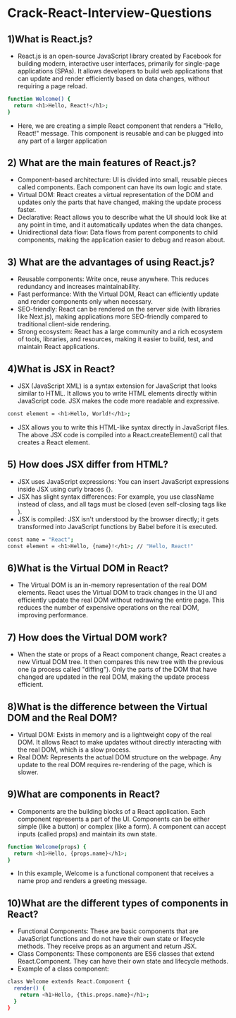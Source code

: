 # Crack-React-Interview-Questions

## 1)What is React.js?
- React.js is an open-source JavaScript library created by Facebook for building modern, interactive user interfaces, primarily for single-page applications (SPAs). It allows developers to build web applications that can update and render efficiently based on data changes, without requiring a page reload.

```bash
function Welcome() {
  return <h1>Hello, React!</h1>;
}

```
- Here, we are creating a simple React component that renders a "Hello, React!" message. This component is reusable and can be plugged into any part of a larger application

## 2) What are the main features of React.js?
- Component-based architecture: UI is divided into small, reusable pieces called components. Each component can have its own logic and state.
- Virtual DOM: React creates a virtual representation of the DOM and updates only the parts that have changed, making the update process faster.
- Declarative: React allows you to describe what the UI should look like at any point in time, and it automatically updates when the data changes.
- Unidirectional data flow: Data flows from parent components to child components, making the application easier to debug and reason about.

## 3) What are the advantages of using React.js?
- Reusable components: Write once, reuse anywhere. This reduces redundancy and increases maintainability.
- Fast performance: With the Virtual DOM, React can efficiently update and render components only when necessary.
- SEO-friendly: React can be rendered on the server side (with libraries like Next.js), making applications more SEO-friendly compared to traditional client-side rendering.
- Strong ecosystem: React has a large community and a rich ecosystem of tools, libraries, and resources, making it easier to build, test, and maintain React applications.
## 4)What is JSX in React?
- JSX (JavaScript XML) is a syntax extension for JavaScript that looks similar to HTML. It allows you to write HTML elements directly within JavaScript code. JSX makes the code more readable and expressive.

```bash
const element = <h1>Hello, World!</h1>;

```
- JSX allows you to write this HTML-like syntax directly in JavaScript files. The above JSX code is compiled into a React.createElement() call that creates a React element.


## 5)  How does JSX differ from HTML?
- JSX uses JavaScript expressions: You can insert JavaScript expressions inside JSX using curly braces {}.
- JSX has slight syntax differences: For example, you use className instead of class, and all tags must be closed (even self-closing tags like <img />).
- JSX is compiled: JSX isn't understood by the browser directly; it gets transformed into JavaScript functions by Babel before it is executed.

```bash
const name = "React";
const element = <h1>Hello, {name}!</h1>; // "Hello, React!"

```

## 6)What is the Virtual DOM in React?
- The Virtual DOM is an in-memory representation of the real DOM elements. React uses the Virtual DOM to track changes in the UI and efficiently update the real DOM without redrawing the entire page. This reduces the number of expensive operations on the real DOM, improving performance.


## 7) How does the Virtual DOM work?
- When the state or props of a React component change, React creates a new Virtual DOM tree. It then compares this new tree with the previous one (a process called "diffing"). Only the parts of the DOM that have changed are updated in the real DOM, making the update process efficient.
## 8)What is the difference between the Virtual DOM and the Real DOM?
- Virtual DOM: Exists in memory and is a lightweight copy of the real DOM. It allows React to make updates without directly interacting with the real DOM, which is a slow process.
- Real DOM: Represents the actual DOM structure on the webpage. Any update to the real DOM requires re-rendering of the page, which is slower.
## 9)What are components in React?
- Components are the building blocks of a React application. Each component represents a part of the UI. Components can be either simple (like a button) or complex (like a form). A component can accept inputs (called props) and maintain its own state.
```bash
function Welcome(props) {
  return <h1>Hello, {props.name}</h1>;
}
```
- In this example, Welcome is a functional component that receives a name prop and renders a greeting message.

## 10)What are the different types of components in React?
- Functional Components: These are basic components that are JavaScript functions and do not have their own state or lifecycle methods. They receive props as an argument and return JSX.
- Class Components: These components are ES6 classes that extend React.Component. They can have their own state and lifecycle methods.
- Example of a class component:
```bash
class Welcome extends React.Component {
  render() {
    return <h1>Hello, {this.props.name}</h1>;
  }
}

 ```

